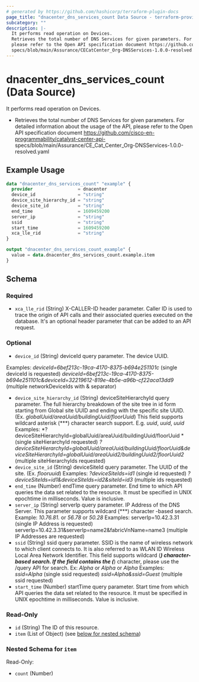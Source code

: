 ```yaml
---
# generated by https://github.com/hashicorp/terraform-plugin-docs
page_title: "dnacenter_dns_services_count Data Source - terraform-provider-dnacenter"
subcategory: ""
description: |-
  It performs read operation on Devices.
  Retrieves the total number of DNS Services for given parameters. For detailed information about the usage of the API,
  please refer to the Open API specification document https://github.com/cisco-en-programmability/catalyst-center-api-
  specs/blob/main/Assurance/CECatCenter_Org-DNSServices-1.0.0-resolved.yaml
---
```


# dnacenter_dns_services_count (Data Source)

It performs read operation on Devices.

- Retrieves the total number of DNS Services for given parameters. For detailed information about the usage of the API,
please refer to the Open API specification document https://github.com/cisco-en-programmability/catalyst-center-api-
specs/blob/main/Assurance/CE_Cat_Center_Org-DNSServices-1.0.0-resolved.yaml

## Example Usage

```terraform
data "dnacenter_dns_services_count" "example" {
  provider                 = dnacenter
  device_id                = "string"
  device_site_hierarchy_id = "string"
  device_site_id           = "string"
  end_time                 = 1609459200
  server_ip                = "string"
  ssid                     = "string"
  start_time               = 1609459200
  xca_lle_rid              = "string"
}

output "dnacenter_dns_services_count_example" {
  value = data.dnacenter_dns_services_count.example.item
}
```

<!-- schema generated by tfplugindocs -->
## Schema

### Required

- `xca_lle_rid` (String) X-CALLER-ID header parameter. Caller ID is used to trace the origin of API calls and their associated queries executed on the database. It's an optional header parameter that can be added to an API request.

### Optional

- `device_id` (String) deviceId query parameter. The device UUID.

 Examples:
 *deviceId=6bef213c-19ca-4170-8375-b694e251101c* (single deviceId is requested)
 *deviceId=6bef213c-19ca-4170-8375-b694e251101c&deviceId=32219612-819e-4b5e-a96b-cf22aca13dd9* (multiple networkDeviceIds with & separator)
- `device_site_hierarchy_id` (String) deviceSiteHierarchyId query parameter. The full hierarchy breakdown of the site tree in id form starting from Global site UUID and ending with the specific site UUID. (Ex. *globalUuid/areaUuid/buildingUuid/floorUuid*)
This field supports wildcard asterisk (***) character search support. E.g. *uuid*, *uuid*, *uuid*
Examples:
*?deviceSiteHierarchyId=globalUuid/areaUuid/buildingUuid/floorUuid *(single siteHierarchyId requested)
*?deviceSiteHierarchyId=globalUuid/areaUuid/buildingUuid/floorUuid&deviceSiteHierarchyId=globalUuid/areaUuid2/buildingUuid2/floorUuid2* (multiple siteHierarchyIds requested)
- `device_site_id` (String) deviceSiteId query parameter. The UUID of the site. (Ex. *flooruuid*)
Examples:
*?deviceSiteIds=id1* (single id requested)
*?deviceSiteIds=id1&deviceSiteIds=id2&siteId=id3* (multiple ids requested)
- `end_time` (Number) endTime query parameter. End time to which API queries the data set related to the resource. It must be specified in UNIX epochtime in milliseconds. Value is inclusive.
- `server_ip` (String) serverIp query parameter. IP Address of the DNS Server. This parameter supports wildcard (***) character -based search. Example: *10.76.81.* or *56.78* or *50.28* Examples: serverIp=10.42.3.31 (single IP Address is requested) serverIp=10.42.3.31&serverIp=name2&fabricVnName=name3 (multiple IP Addresses are requested)
- `ssid` (String) ssid query parameter. SSID is the name of wireless network to which client connects to. It is also referred to as WLAN ID Wireless Local Area Network Identifier. This field supports wildcard (***) character-based search. If the field contains the (***) character, please use the /query API for search. Ex: *Alpha* or *Alpha* or *Alpha*
Examples:
*ssid=Alpha* (single ssid requested)
*ssid=Alpha&ssid=Guest* (multiple ssid requested)
- `start_time` (Number) startTime query parameter. Start time from which API queries the data set related to the resource. It must be specified in UNIX epochtime in milliseconds. Value is inclusive.

### Read-Only

- `id` (String) The ID of this resource.
- `item` (List of Object) (see [below for nested schema](#nestedatt--item))

<a id="nestedatt--item"></a>
### Nested Schema for `item`

Read-Only:

- `count` (Number)

